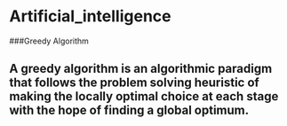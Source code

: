# Artificial_intelligence


###Greedy Algorithm
## A greedy algorithm is an algorithmic paradigm that follows the problem solving heuristic of making the locally optimal choice at each stage with the hope of finding a global optimum.
